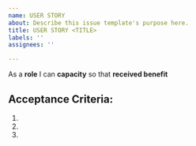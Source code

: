 ```yaml
---
name: USER STORY
about: Describe this issue template's purpose here.
title: USER STORY <TITLE>
labels: ''
assignees: ''

---
```


As a **role** I can **capacity** so that **received benefit**


## Acceptance Criteria:

1.
2.
3.
